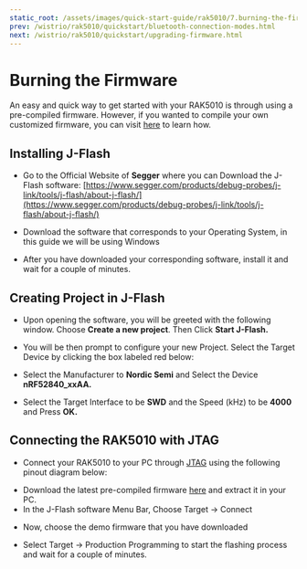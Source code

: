 ```yaml
---
static_root: /assets/images/quick-start-guide/rak5010/7.burning-the-firmware
prev: /wistrio/rak5010/quickstart/bluetooth-connection-modes.html
next: /wistrio/rak5010/quickstart/upgrading-firmware.html
---
```

# Burning the Firmware

An easy and quick way to get started with your RAK5010 is through using a pre-compiled firmware.  However, if you wanted to compile your own customized firmware, you can visit [here](rui-online-compiler) to learn how.

## Installing J-Flash

- Go to the Official Website of **Segger** where you can Download the J-Flash software: [https://www.segger.com/products/debug-probes/j-link/tools/j-flash/about-j-flash/](https://www.segger.com/products/debug-probes/j-link/tools/j-flash/about-j-flash/)

<rk-img
  :src="`${$frontmatter.static_root}/rhblajzhsv9pb1fdos3h.jpg`"
  width="100%"
  figure-number="1"
  caption=" Segger Official Website"
/>

- Download the software that corresponds to your Operating System, in this guide we will be using Windows

<rk-img
  :src="`${$frontmatter.static_root}/etylt7rqrbcjedteqhqc.jpg`"
  width="100%"
  figure-number="2"
  caption="J-link Software in different platforms"
/>

- After you have downloaded your corresponding software, install it and wait for a couple of minutes.

## Creating Project in J-Flash

- Upon opening the software, you will be greeted with the following window. Choose **Create a new project**. Then Click **Start J-Flash.**

<rk-img
  :src="`${$frontmatter.static_root}/qbhdb7hj0cfq0cghohxx.jpg`"
  width="100%"
  figure-number="3"
  caption="J-flash Interface"
/>

- You will be then prompt to configure your new Project. Select the Target Device by clicking the box labeled red below:

<rk-img
  :src="`${$frontmatter.static_root}/sccml4h6imieppibarpy.jpg`"
  width="100%"
  figure-number="4"
  caption="Configuring the Project"
/>

- Select the Manufacturer to **Nordic Semi** and Select the Device **nRF52840_xxAA.**

<rk-img
  :src="`${$frontmatter.static_root}/h3wken4r8z0rfbznrgrc.jpg`"
  width="100%"
  figure-number="5"
  caption="Selecting the Device"
/>

- Select the Target Interface to be **SWD** and the Speed (kHz) to be **4000** and Press **OK.**

<rk-img
  :src="`${$frontmatter.static_root}/hil2ag7u5vavbgpluu1c.jpg`"
  width="100%"
  figure-number="6"
  caption="Target Interface and Speed (kHz)"
/>

<rk-img
  :src="`${$frontmatter.static_root}/s91d5tazgtvl1lgihina.jpg`"
  width="100%"
  figure-number="7"
  caption="Created Project Successfully"
/>

## Connecting the RAK5010 with JTAG

- Connect your RAK5010 to your PC through [JTAG](https://store.rakwireless.com/products/emulator-kit) using the following pinout diagram below:

<rk-img
  :src="`${$frontmatter.static_root}/hx3crsaspcr2aadaesnc.jpg`"
  width="50%"
  figure-number="8"
  caption="RAK5010 and JTAG Hardware Interface"
/>

- Download the latest pre-compiled firmware  [here](https://downloads.rakwireless.com/en/Cellular/RAK5010/Firmware/RAK5010_V3.0.0.8.rar) and extract it in your PC.
- In the J-Flash software Menu Bar, Choose Target -> Connect

<rk-img
  :src="`${$frontmatter.static_root}/wcw1maqbahdyhqm5hdb6.jpg`"
  width="100%"
  figure-number="9"
  caption="Successfully Created Project"
/>

- Now, choose the demo firmware that you have downloaded

<rk-img
  :src="`${$frontmatter.static_root}/iyk5ueztu9i3eul8jp6z.jpg`"
  width="100%"
  figure-number="10"
  caption="Selecting the Hex File"
/>

- Select Target -> Production Programming to start the flashing process and wait for a couple of minutes.

<rk-img
  :src="`${$frontmatter.static_root}/wechf9fckqgvlw46bfqe.jpg`"
  width="100%"
  figure-number="11"
  caption="Connect with the RAK5010"
/>


